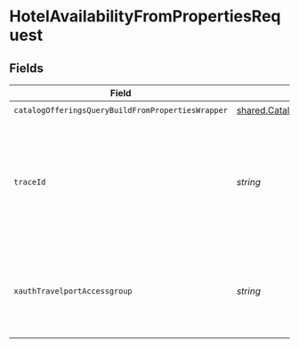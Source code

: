 # HotelAvailabilityFromPropertiesRequest


## Fields

| Field                                                                                                                            | Type                                                                                                                             | Required                                                                                                                         | Description                                                                                                                      |
| -------------------------------------------------------------------------------------------------------------------------------- | -------------------------------------------------------------------------------------------------------------------------------- | -------------------------------------------------------------------------------------------------------------------------------- | -------------------------------------------------------------------------------------------------------------------------------- |
| `catalogOfferingsQueryBuildFromPropertiesWrapper`                                                                                | [shared.CatalogOfferingsQueryBuildFromPropertiesWrapper](../../models/shared/catalogofferingsquerybuildfrompropertieswrapper.md) | :heavy_check_mark:                                                                                                               | N/A                                                                                                                              |
| `traceId`                                                                                                                        | *string*                                                                                                                         | :heavy_minus_sign:                                                                                                               | Identifier used to correlate API invocations across long-running or multi-call business flows.                                   |
| `xauthTravelportAccessgroup`                                                                                                     | *string*                                                                                                                         | :heavy_minus_sign:                                                                                                               | Identifies the Travelport access group with which the caller is associated                                                       |